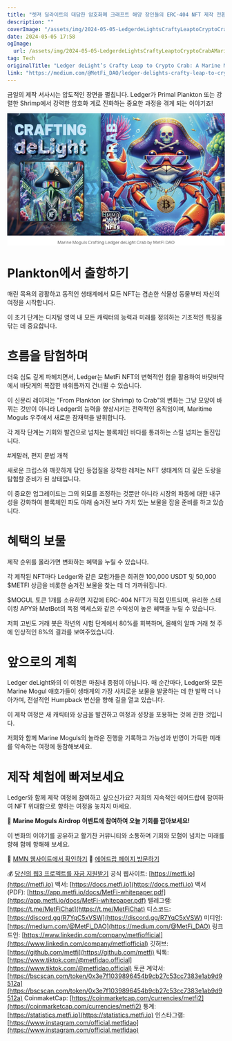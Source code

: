 ```yaml
---
title: "렛져 딜라이트의 대담한 암호화폐 크래프트 해양 장인들의 ERC-404 NFT 제작 전환"
description: ""
coverImage: "/assets/img/2024-05-05-LedgerdeLightsCraftyLeaptoCryptoCrabAMarineMogulsERC-404NFTCraftingTransformation_0.png"
date: 2024-05-05 17:58
ogImage: 
  url: /assets/img/2024-05-05-LedgerdeLightsCraftyLeaptoCryptoCrabAMarineMogulsERC-404NFTCraftingTransformation_0.png
tag: Tech
originalTitle: "Ledger deLight’s Crafty Leap to Crypto Crab: A Marine Moguls ERC-404 NFT Crafting Transformation"
link: "https://medium.com/@MetFi_DAO/ledger-delights-crafty-leap-to-crypto-crab-a-marine-moguls-erc-404-nft-crafting-transformation-0a0821cf6508"
---
```



금일의 제작 서사시는 압도적인 장면을 펼칩니다. Ledger가 Primal Plankton 또는 강렬한 Shrimp에서 강력한 암호화 게로 진화하는 중요한 과정을 겪게 되는 이야기죠!

![Image](/assets/img/2024-05-05-LedgerdeLightsCraftyLeaptoCryptoCrabAMarineMogulsERC-404NFTCraftingTransformation_0.png)

# Plankton에서 출항하기



매린 목욕의 광활하고 동적인 생태계에서 모든 NFT는 겸손한 식물성 동물부터 자신의 여정을 시작합니다.

이 초기 단계는 디지털 영역 내 모든 캐릭터의 능력과 미래를 정의하는 기초적인 특징을 닦는 데 중요합니다.

# 흐름을 탐험하며

더욱 심도 깊게 파헤치면서, Ledger는 MetFi NFT의 변혁적인 힘을 활용하여 바닷바닥에서 바닷게의 복잡한 바위틈까지 건너뛸 수 있습니다.



이 신문리 레이저는 "From Plankton (or Shrimp) to Crab"의 변화는 그냥 모양이 바뀌는 것만이 아니라 Ledger의 능력을 향상시키는 전략적인 움직임이며, Maritime Moguls 우주에서 새로운 잠재력을 발휘합니다.

각 제작 단계는 기회와 발견으로 넘치는 블록체인 바다를 통과하는 스릴 넘치는 돌진입니다.

#게말러, 편지 문법 개척

새로운 크립스와 깨끗하게 닦인 등껍질을 장착한 레저는 NFT 생태계의 더 깊은 도랑을 탐험할 준비가 된 상태입니다.



이 중요한 업그레이드는 그의 외모를 조정하는 것뿐만 아니라 시장의 파동에 대한 내구성을 강화하여 블록체인 파도 아래 숨겨진 보다 가치 있는 보물을 잡을 준비를 하고 있습니다.

# 혜택의 보물

제작 순위를 올라가면 변화하는 혜택을 누릴 수 있습니다.

각 제작된 NFT마다 Ledger와 같은 모험가들은 희귀한 100,000 USDT 및 50,000 $METFI 상금을 비롯한 숨겨진 보물을 찾는 데 더 가까워집니다.



$MOGUL 토큰 1개를 소유하면 지갑에 ERC-404 NFT가 직접 민트되며, 유리한 스테이킹 APY와 MetBot의 독점 액세스와 같은 수익성이 높은 혜택을 누릴 수 있습니다.

저희 고빈도 거래 봇은 작년의 시험 단계에서 80%를 회복하며, 올해의 알파 거래 첫 주에 인상적인 8%의 결과를 보여주었습니다.

# 앞으로의 계획

Ledger deLight와의 이 여정은 마침내 종점이 아닙니다. 매 순간마다, Ledger와 모든 Marine Mogul 애호가들이 생태계의 가장 사치로운 보물을 발굴하는 데 한 발짝 더 나아가며, 전설적인 Humpback 변신을 향해 길을 열고 있습니다.



이 제작 여정은 새 캐릭터와 상금을 발견하고 여정과 성장을 포용하는 것에 관한 것입니다.

저희와 함께 Marine Moguls의 놀라운 진행을 기록하고 가능성과 번영이 가득한 미래를 약속하는 여정에 동참해보세요.

# 제작 체험에 빠져보세요

Ledger와 함께 제작 여정에 참여하고 싶으신가요? 저희의 지속적인 에어드랍에 참여하여 NFT 위대함으로 향하는 여정을 놓치지 마세요.



🌊 **Marine Moguls Airdrop 이벤트에 참여하여 오늘 기회를 잡아보세요!**

이 변화의 이야기를 공유하고 활기찬 커뮤니티와 소통하며 기회와 모험이 넘치는 미래를 향해 함께 항해해 보세요.

🌟 [MMN 웹사이트에서 확인하기](https://marinemoguls.com)
🌟 [에어드랍 페이지 방문하기](https://airdrop.marinemoguls.com)

💰 [당신의 웹3 프로젝트를 자금 지원받기](https://forms.metfi.io)
공식 웹사이트: [https://metfi.io](https://metfi.io)
백서: [https://docs.metfi.io](https://docs.metfi.io)
백서 (PDF): [https://app.metfi.io/docs/MetFi-whitepaper.pdf](https://app.metfi.io/docs/MetFi-whitepaper.pdf)
텔레그램: [https://t.me/MetFiChat](https://t.me/MetFiChat)
디스코드: [https://discord.gg/R7YqC5xVSW](https://discord.gg/R7YqC5xVSW)
미디엄: [https://medium.com/@MetFi_DAO](https://medium.com/@MetFi_DAO)
링크드인: [https://www.linkedin.com/company/metfiofficial](https://www.linkedin.com/company/metfiofficial)
깃허브: [https://github.com/metfi](https://github.com/metfi)
틱톡: [https://www.tiktok.com/@metfidao.official](https://www.tiktok.com/@metfidao.official)
토큰 계약서: [https://bscscan.com/token/0x3e7f1039896454b9cb27c53cc7383e1ab9d9512a](https://bscscan.com/token/0x3e7f1039896454b9cb27c53cc7383e1ab9d9512a)
CoinmaketCap: [https://coinmarketcap.com/currencies/metfi2](https://coinmarketcap.com/currencies/metfi2)
통계: [https://statistics.metfi.io](https://statistics.metfi.io)
인스타그램: [https://www.instagram.com/official.metfidao](https://www.instagram.com/official.metfidao)